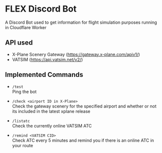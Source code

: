 # FLEX Discord Bot
A Discord Bot used to get information for flight simulation purposes running in Cloudflare Worker

## API used
- X-Plane Scenery Gateway (https://gateway.x-plane.com/apiv1/)
- VATSIM (https://api.vatsim.net/v2/)

## Implemented Commands
* `/test`  
    Ping the bot

* `/check <airport ID in X-Plane>`  
    Check the gateway scenery for the specified airport and whether or not its included in the latest xplane release

* `/listatc`  
    Check the currently online VATSIM ATC

* `/remind <VATSIM CID>`  
    Check ATC every 5 minutes and remind you if there is an online ATC in your route
